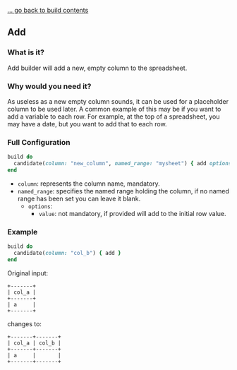 [... go back to build contents](main.md)

## Add 

### What is it?

Add builder will add a new, empty column to the spreadsheet.

### Why would you need it?

As useless as a new empty column sounds, it can be used for a placeholder column to be used later. A common example
of this may be if you want to add a variable to each row.  For example, at the top of a spreadsheet, you may have a 
date, but you want to add that to each row.

### Full Configuration

```ruby
build do
  candidate(column: "new_column", named_range: "mysheet") { add options: { default_value: "-" } }
end
```
- `column`: represents the column name, mandatory.
- `named_range`: specifies the named range holding the column, if no named range has been set you can leave it blank.
  - `options`:
    - `value`: not mandatory, if provided will add to the initial row value. 

### Example

```ruby
build do
  candidate(column: "col_b") { add }
end
```

Original input: 
```
+-------+
| col_a |
+-------+
| a     |
+-------+
```

changes to: 

```
+-------+-------+
| col_a | col_b |
+-------+-------+
| a     |       |
+-------+-------+
```